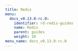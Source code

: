 ```yaml
---
title: Redis
menu:
  docs_v0.13.0-rc.0:
    identifier: rd-redis-guides
    name: Redis
    parent: guides
    weight: 10
menu_name: docs_v0.13.0-rc.0
---
```


